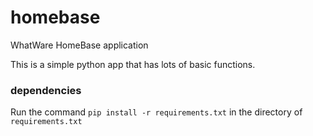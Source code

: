 # homebase
WhatWare HomeBase application

This is a simple python app that has lots of basic functions.

### dependencies

Run the command `pip install -r requirements.txt` in the directory of `requirements.txt`
